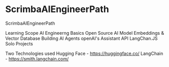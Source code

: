 # ScrimbaAIEngineerPath
ScrimbaAIEngineerPath

  Learning Scope
    AI Engineerng Basics
    Open Source AI Model
    Embeddings & Vector Database
    Building AI Agents
    openAI's Assistant API
    LangChan.JS
    Solo Projects

Two Technologies used
  Hugging Face - https://huggingface.co/
  LangChain - https://smith.langchain.com/

